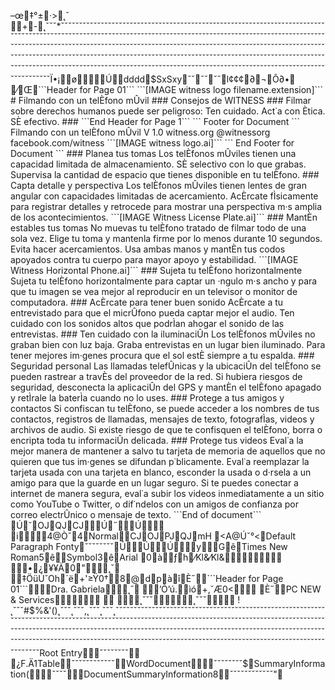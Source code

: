 –œ‡°±·                >  ˛ˇ	               +          -      ˛ˇˇˇ    *   ˇˇˇˇˇˇˇˇˇˇˇˇˇˇˇˇˇˇˇˇˇˇˇˇˇˇˇˇˇˇˇˇˇˇˇˇˇˇˇˇˇˇˇˇˇˇˇˇˇˇˇˇˇˇˇˇˇˇˇˇˇˇˇˇˇˇˇˇˇˇˇˇˇˇˇˇˇˇˇˇˇˇˇˇˇˇˇˇˇˇˇˇˇˇˇˇˇˇˇˇˇˇˇˇˇˇˇˇˇˇˇˇˇˇˇˇˇˇˇˇˇˇˇˇˇˇˇˇˇˇˇˇˇˇˇˇˇˇˇˇˇˇˇˇˇˇˇˇˇˇˇˇˇˇˇˇˇˇˇˇˇˇˇˇˇˇˇˇˇˇˇˇˇˇˇˇˇˇˇˇˇˇˇˇˇˇˇˇˇˇˇˇˇˇˇˇˇˇˇˇˇˇˇˇˇˇˇˇˇˇˇˇˇˇˇˇˇˇˇˇˇˇˇˇˇˇˇˇˇˇˇˇˇˇˇˇˇˇˇˇˇˇˇˇˇˇˇˇˇˇˇˇˇˇˇˇˇˇˇˇˇˇˇˇˇˇˇˇˇˇˇˇˇˇˇˇˇˇˇˇˇˇˇˇˇˇˇˇˇˇˇˇˇˇˇˇˇˇˇˇˇˇˇˇˇˇˇˇˇˇˇˇˇˇˇˇˇˇˇˇˇˇˇˇˇˇˇˇˇˇˇˇˇˇˇˇˇˇˇˇˇˇˇˇˇˇˇˇˇˇˇˇˇˇˇˇˇˇˇˇˇˇˇˇˇˇˇˇˇˇˇˇˇˇˇˇˇˇˇˇˇˇˇˇˇˇˇˇˇˇˇˇˇˇˇˇˇˇˇˇˇˇˇˇˇˇˇˇˇˇˇˇˇˇˇˇˇˇˇˇˇˇˇˇˇˇˇˇˇˇˇˇÏ•¡       ø          Ú   dddd                          $  Sx  Sx  y                              ˇˇ         ˇˇ         ˇˇ                 l     ¢       ¢                                   ¢                                              ∂      ¬              Ô   ∂                                                                                                                           •             ⁄                                                                                                                                                                                                                                                                                                                                                                                                                                      Œ                                                                                                                                                                                                                                                                                                                                                                                                                                                                                                                                                                                                                                                                                                                    ` ` ` H e a d e r   f o r   P a g e   0 1 ` ` ` 
 
 ` ` ` [ I M A G E   w i t n e s s   l o g o   f i l e n a m e . e x t e n s i o n ] ` ` ` 
 
 #   F i l m a n d o   c o n   u n   t e l È f o n o   m Û v i l 
 # # #   C o n s e j o s   d e   W I T N E S S 
 # # #   F i l m a r   s o b r e   d e r e c h o s   h u m a n o s   p u e d e   s e r   p e l i g r o s o :   T e n   c u i d a d o .   A c t ˙ a   c o n   È t i c a .   S È   e f e c t i v o . 
 
 # # #   
 ` ` ` E n d   H e a d e r   f o r   P a g e   1 ` ` ` 
 
 ` ` `   F o o t e r   f o r   D o c u m e n t   ` ` ` 
 
 F i l m a n d o   c o n   u n   t e l È f o n o   m Û v i l   V   1 . 0 
 
 w i t n e s s . o r g   @ w i t n e s s o r g   f a c e b o o k . c o m / w i t n e s s   
 ` ` ` [ I M A G E   w i t n e s s   l o g o . a i ] ` ` ` 
 
 ` ` `   E n d   F o o t e r   f o r   D o c u m e n t   ` ` ` 
 
 # # #   P l a n e a   t u s   t o m a s 
 L o s   t e l È f o n o s   m Û v i l e s   t i e n e n   u n a   c a p a c i d a d   l i m i t a d a   d e   a l m a c e n a m i e n t o .   S È   s e l e c t i v o   c o n   l o   q u e   g r a b a s .   S u p e r v i s a   l a   c a n t i d a d   d e   e s p a c i o   q u e   t i e n e s   d i s p o n i b l e   e n   t u   t e l È f o n o . 
 
 # # #   C a p t a   d e t a l l e   y   p e r s p e c t i v a 
 L o s   t e l È f o n o s   m Û v i l e s   t i e n e n   l e n t e s   d e   g r a n   a n g u l a r   c o n   c a p a c i d a d e s   l i m i t a d a s   d e   a c e r c a m i e n t o .   A c È r c a t e   f Ì s i c a m e n t e   p a r a   r e g i s t r a r   d e t a l l e s   y   r e t r o c e d e   p a r a   m o s t r a r   u n a   p e r s p e c t i v a   m · s   a m p l i a   d e   l o s   a c o n t e c i m i e n t o s . 
 
 ` ` ` [ I M A G E   W i t n e s s   L i c e n s e   P l a t e . a i ] ` ` ` 
 
 # # #   M a n t È n   e s t a b l e s   t u s   t o m a s 
 N o   m u e v a s   t u   t e l È f o n o   t r a t a d o   d e   f i l m a r   t o d o   d e   u n a   s o l a   v e z .   E l i g e   t u   t o m a   y   m a n t e n l a   f i r m e   p o r   l o   m e n o s   d u r a n t e   1 0   s e g u n d o s .   E v i t a   h a c e r   a c e r c a m i e n t o s .   U s a   a m b a s   m a n o s   y   m a n t È n   t u s   c o d o s   a p o y a d o s   c o n t r a   t u   c u e r p o   p a r a   m a y o r   a p o y o   y   e s t a b i l i d a d . 
 
 ` ` ` [ I M A G E   W i t n e s s   H o r i z o n t a l   P h o n e . a i ] ` ` ` 
 
 # # #   S u j e t a   t u   t e l È f o n o   h o r i z o n t a l m e n t e 
 S u j e t a   t u   t e l È f o n o   h o r i z o n t a l m e n t e   p a r a   c a p t a r   u n   · n g u l o   m · s   a n c h o   y   p a r a   q u e   t u   i m a g e n   s e   v e a   m e j o r   a l   r e p r o d u c i r   e n   u n   t e l e v i s o r   o   m o n i t o r   d e   c o m p u t a d o r a . 
 
 # # #   A c È r c a t e   p a r a   t e n e r   b u e n   s o n i d o 
 A c È r c a t e   a   t u   e n t r e v i s t a d o   p a r a   q u e   e l   m i c r Û f o n o   p u e d a   c a p t a r   m e j o r   e l   a u d i o .   T e n   c u i d a d o   c o n   l o s   s o n i d o s   a l t o s   q u e   p o d r Ì a n   a h o g a r   e l   s o n i d o   d e   l a s   e n t r e v i s t a s . 
 
 # # #   T e n   c u i d a d o   c o n   l a   i l u m i n a c i Û n 
 L o s   t e l È f o n o s   m Û v i l e s   n o   g r a b a n   b i e n   c o n   l u z   b a j a .   G r a b a   e n t r e v i s t a s   e n   u n   l u g a r   b i e n   i l u m i n a d o .   P a r a   t e n e r   m e j o r e s   i m · g e n e s   p r o c u r a   q u e   e l   s o l   e s t È   s i e m p r e   a   t u   e s p a l d a . 
 
 # # #   S e g u r i d a d   p e r s o n a l 
 L a s   l l a m a d a s   t e l e f Û n i c a s   y   l a   u b i c a c i Û n   d e l   t e l È f o n o   s e   p u e d e n   r a s t r e a r   a   t r a v È s   d e l   p r o v e e d o r   d e   l a   r e d .   S i   h u b i e r a   r i e s g o s   d e   s e g u r i d a d ,   d e s c o n e c t a   l a   a p l i c a c i Û n   d e l   G P S   y   m a n t È n   e l   t e l È f o n o   a p a g a d o   y   r e t Ì r a l e   l a   b a t e r Ì a   c u a n d o   n o   l o   u s e s . 
 
 # # #   P r o t e g e   a   t u s   a m i g o s   y   c o n t a c t o s 
 S i   c o n f i s c a n   t u   t e l È f o n o ,   s e   p u e d e   a c c e d e r   a   l o s   n o m b r e s   d e   t u s   c o n t a c t o s ,   r e g i s t r o s   d e   l l a m a d a s ,   m e n s a j e s   d e   t e x t o ,   f o t o g r a f Ì a s ,   v i d e o s   y   a r c h i v o s   d e   a u d i o .   S i   e x i s t e   r i e s g o   d e   q u e   t e   c o n f i s q u e n   e l   t e l È f o n o ,   b o r r a   o   e n c r i p t a   t o d a   t u   i n f o r m a c i Û n   d e l i c a d a . 
 
 # # #   P r o t e g e   t u s   v i d e o s 
 E v a l ˙ a   l a   m e j o r   m a n e r a   d e   m a n t e n e r   a   s a l v o   t u   t a r j e t a   d e   m e m o r i a   d e   a q u e l l o s   q u e   n o   q u i e r e n   q u e   t u s   i m · g e n e s   s e   d i f u n d a n   p ˙ b l i c a m e n t e .   E v a l ˙ a   r e e m p l a z a r   l a   t a r j e t a   u s a d a   c o n   u n a   t a r j e t a   e n   b l a n c o ,   e s c o n d e r   l a   u s a d a   o   d · r s e l a   a   u n   a m i g o   p a r a   q u e   l a   g u a r d e   e n   u n   l u g a r   s e g u r o .   S i   t e   p u e d e s   c o n e c t a r   a   i n t e r n e t   d e   m a n e r a   s e g u r a ,   e v a l ˙ a   s u b i r   l o s   v i d e o s   i n m e d i a t a m e n t e   a   u n   s i t i o   c o m o   Y o u T u b e   o   T w i t t e r ,   o   d i f ˙ n d e l o s   c o n   u n   a m i g o s   d e   c o n f i a n z a   p o r   c o r r e o   e l e c t r Û n i c o   o   m e n s a j e   d e   t e x t o . 
 
 ` ` ` E n d   o f   d o c u m e n t ` ` ` 
                                                                                                                                                                                                                                                                                  Ú  ˘                                                                                                                                                                                                                                                                                                                                                                                                                                                                                                         OJ QJ CJ    Ú  ˝                                                                                                                                                                                                                                                                                                                                                                                                                                                                                                                        Ú                                                                                                                                                                                                                                                                                                                                                                                                                                                                                                                           
  i      4  @Òˇ 4    N o r m a l       CJ OJ PJ QJ mH	                  < A@Úˇ° <    D e f a u l t   P a r a g r a p h   F o n t                 y    ˇˇˇˇ  ˇˇˇˇ   Ú        Ú        Ú            y            Gê                                    T i m e s   N e w   R o m a n   5ê                                   S y m b o l   3ê                                    A r i a l      0à ƒ  h    ⁄Kl&⁄Kl&                                            	                                                                                                                                                                                                                                                                                                                          •¿¥ ¥ Ä 0                                                                                     "                                                                                                                                                                                                                                                                                                                                                                                                                                                                                                                                                                                                                                                                                                                                                                                                                                                                                                                                                                                                                                                                                                                                                                                                                                                                                                                                                                                                                                                                                                                                                                                                                                                                                                                                                                                                                                                                                                                                                                                                                                                                                                                                                                                                                                                                                                                                                                                                                                                                                                                                                                                                                                                                                                                                                                                                                                                                                                                                                                                                                                                                                                                                                                                                                                                                                                    ˛ˇ  
                    ‡ÖüÚ˘Oh´ë +'≥Ÿ0   †         8      @      d      p      à      î      È˝        ```Header for Page 01```                    Dra. Gabriela                                                                                                                                                                                                                                                                                                                                                                                                                                                                                                                                                                                                                                                                                                                                                                                                                                                                                                                                                                                                                                                                                                                                                                                                                                                                                                                                                                                                                                                                                                                                                                                                                                                                                                                                                                                                                                                                                                                                                                                                                                                                                                                                                                                                                                                                                                                                                                                                                                                                                                                                                                                                                                                                                                                                                                                                                                                                                                                                                                                                                                                                                                                                                                                                                                                                                                                                                                                                                                                                                                                                                                                                                                                                                                                                                                                                                                                                                                                                                                                                                                                                       ˛ˇ  
                    ’Õ’ú.ìó +,˘Æ0   <                      È˝        PC NEW & Services                                                                                                                                                                                                                                                                                                                                                                                                                                                                                                                                                                                                                                                                                                                                                                                                                                                                                                                                                                                                                                                                                                                                                                                                                                                                                                                                                                                                                                                                                                                                                                                                                                                                                                                                                                                                                                                                                                                                                                                                                                                                                                                                                                                                                                                                                                                                                                                                                                                                                                                                                                                                                                                                                                                                                                                                                                                                                                                                                                                                                                                                                                                                                                                                                                                                                                                                                                                                                                                                                                                                                                                                                                                                                                                                                                                                                                                                                                                                                                                                                                                                                                                                                                               	   
         
               ˛ˇˇˇ                     ˛ˇˇˇ                   !   ˛ˇˇˇ#   $   %   &   '   (   )   ˛ˇˇˇ˛ˇˇˇ,   ˛ˇˇˇ˛ˇˇˇ˛ˇˇˇˇˇˇˇˇˇˇˇˇˇˇˇˇˇˇˇˇˇˇˇˇˇˇˇˇˇˇˇˇˇˇˇˇˇˇˇˇˇˇˇˇˇˇˇˇˇˇˇˇˇˇˇˇˇˇˇˇˇˇˇˇˇˇˇˇˇˇˇˇˇˇˇˇˇˇˇˇˇˇˇˇˇˇˇˇˇˇˇˇˇˇˇˇˇˇˇˇˇˇˇˇˇˇˇˇˇˇˇˇˇˇˇˇˇˇˇˇˇˇˇˇˇˇˇˇˇˇˇˇˇˇˇˇˇˇˇˇˇˇˇˇˇˇˇˇˇˇˇˇˇˇˇˇˇˇˇˇˇˇˇˇˇˇˇˇˇˇˇˇˇˇˇˇˇˇˇˇˇˇˇˇˇˇˇˇˇˇˇˇˇˇˇˇˇˇˇˇˇˇˇˇˇˇˇˇˇˇˇˇˇˇˇˇˇˇˇˇˇˇˇˇˇˇˇˇˇˇˇˇˇˇˇˇˇˇˇˇˇˇˇˇˇˇˇˇˇˇˇˇˇˇˇˇˇˇˇˇˇˇˇˇˇˇˇˇˇˇˇˇˇˇˇˇˇˇˇˇˇˇˇˇˇˇˇˇˇˇˇˇˇˇˇˇˇˇˇˇˇˇˇˇˇˇˇˇˇˇˇˇˇˇˇˇˇˇˇˇˇˇˇˇˇˇˇR o o t   E n t r y                                              ˇˇˇˇˇˇˇˇ   	     ¿      F                    .   Ä       1 T a b l e                                                       ˇˇˇˇˇˇˇˇˇˇˇˇ                                              W o r d D o c u m e n t                                             ˇˇˇˇˇˇˇˇ                                         $       S u m m a r y I n f o r m a t i o n                           (       ˇˇˇˇ                                               D o c u m e n t S u m m a r y I n f o r m a t i o n           8 ˇˇˇˇˇˇˇˇˇˇˇˇ                                    "                                                                                                                                                                                                                                                                                                                                                                                                                                                                                                                                                                                                                                                                                                                                                                                                                                                                                                                                                                                                                                                                                                                                                                                                                                                                                                                                                                                                                                                                          
